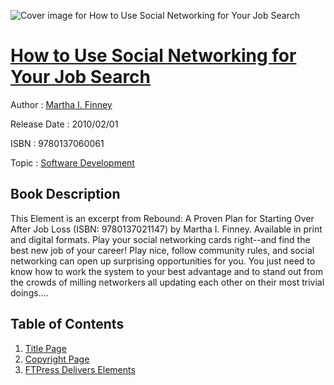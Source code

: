 ![Cover image for How to Use Social Networking for Your Job Search](https://imgdetail.ebookreading.net/cover/cover/software_development/EB9780137060061.jpg)

[How to Use Social Networking for Your Job Search](https://ebookreading.net/view/book/How+to+Use+Social+Networking+for+Your+Job+Search-EB9780137060061_1.html "How to Use Social Networking for Your Job Search")
====================================================================================================================

Author : [Martha I. Finney](https://ebookreading.net/search/author/Martha+I.+Finney)

Release Date : 2010/02/01

ISBN : 9780137060061

Topic : [Software Development](https://ebookreading.net/search/category/software-development)

Book Description
-----------------

This Element is an excerpt from Rebound: A Proven Plan for Starting Over After Job Loss (ISBN: 9780137021147) by Martha I. Finney. Available in print and digital formats.
Play your social networking cards right--and find the best new job of your career!
Play nice, follow community rules, and social networking can open up surprising opportunities for you. You just need to know how to work the system to your best advantage and to stand out from the crowds of milling networkers all updating each other on their most trivial doings....
              
Table of Contents
-----------------

1. [Title Page](https://ebookreading.net/view/book/How+to+Use+Social+Networking+for+Your+Job+Search-EB9780137060061_2.html)
1. [Copyright Page](https://ebookreading.net/view/book/How+to+Use+Social+Networking+for+Your+Job+Search-EB9780137060061_3.html)
1. [FTPress Delivers Elements](https://ebookreading.net/view/book/How+to+Use+Social+Networking+for+Your+Job+Search-EB9780137060061_4.html)
